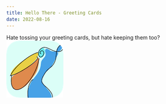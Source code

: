 ```yaml
---
title: Hello There - Greeting Cards
date: 2022-08-16
---
```

Hate tossing your greeting cards, but hate keeping them too?  
[![HelloThere](/assets/hellothere-icon.png "Go To HelloThere")](https://sonasapps.github.io/hellothere/)
